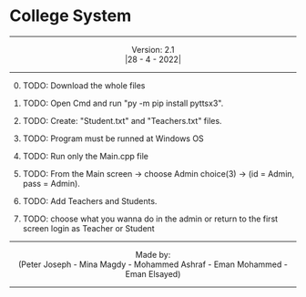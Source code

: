 # College System

--------------------------------------------------------------------------------------------------------------------------------

<p align="center"> Version: 2.1<br>|28 - 4 - 2022|</p>

--------------------------------------------------------------------------------------------------------------------------------
0) TODO: Download the whole files

1) TODO: Open Cmd and run "py -m pip install pyttsx3".

2) TODO: Create: "Student.txt" and "Teachers.txt" files.

3) TODO: Program must be runned at Windows OS

4) TODO: Run only the Main.cpp file

5) TODO: From the Main screen -> choose Admin choice(3) -> (id = Admin, pass = Admin).

6) TODO: Add Teachers and Students.

7) TODO: choose what you wanna do in the admin or return to the first screen login as Teacher or Student

--------------------------------------------------------------------------------------------------------------------------------

<p align="center"> Made by: <br>(Peter Joseph - Mina Magdy - Mohammed Ashraf - Eman Mohammed - Eman Elsayed)</p>

--------------------------------------------------------------------------------------------------------------------------------
